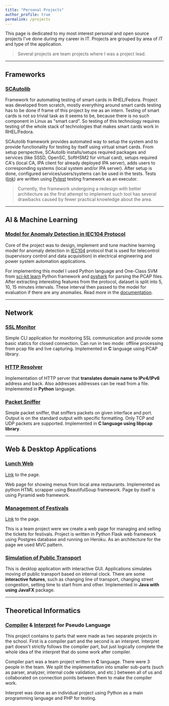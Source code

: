 ```yaml
---
title: "Personal Projects"
author_profile: true
permalink: /projects
---
```

 
This page is dedicated to my most interest personal and open source projects I've done during my career in IT.
Projects are grouped by area of IT and type of the application.
> Several projects are team projects where I was a project lead.

---

## Frameworks

### [SCAutolib](https://github.com/x00Pavel/SCAutolib)

Framework for automating testing of smart cards in RHEL/Fedora.
Project was developed from scratch, mostly everything around smart cards testing has to be done if frame of this project by me as an intern.
Testing of smart cards is not so trivial task as it seems to be, because there is no such component in Linux as "smart card".
So testing of this technology requires testing of the whole stack of technologies that makes smart cards work in RHEL/Fedora.

SCAutolib framework provides automated way to setup the system and to provide functionality for testing by itself using virtual smart cards.
From setup perspective, SCAutolib installs/setups required packages and services (like SSSD, OpenSC, SoftHSM2 for virtual card), setups required CA's (local CA, IPA client for already deployed IPA server), adds users to corresponding systems (local system and/or IPA server).
After setup is done, configured services/users/systems can be used in the tests.
Tests ([link](https://github.com/x00Pavel/SC-tests)) are written using [Pytest](https://docs.pytest.org/) testing framework as an executor.

> Currently, the framework undergoing a redesign with better architecture as the first attempt to implement such tool has several drawbacks caused by fewer practical knowledge about the area.

---

## AI & Machine Learning

### [Model for Anomaly Detection in IEC104 Protocol](https://github.com/x00Pavel/IEC104-anomaly-detector-ml)

Core of the project was to design, implement and tune machine learning model for
anomaly detection in [IEC104](https://www.fit.vut.cz/research/publication-file/11570/TR-IEC104.pdf) protocol that is used for telecontrol (supervisory control and
data acquisition) in electrical engineering and power system automation
applications.

For implementing this model I used Python language and One-Class SVM
from [sci-kit learn](https://scikit-learn.org/stable/)
Python framework and [pyshark](https://github.com/KimiNewt/pyshark) for parsing
the PCAP files.
After extracting interesting features from the protocol, dataset is split into
5, 10, 15 minutes intervals. These interval then passed to the model for
evaluation if there are any anomalies. Read more in the [documentation](https://github.com/x00Pavel/IEC104-anomaly-detector-ml/blob/main/documentation.pdf).

---

## Network

### [SSL Monitor](https://github.com/x00Pavel/SSL-monitor)

Simple CLI application for monitoring SSL communication and provide some basic statics for closed connection.
Can run in two mode: offline processing from pcap file and live capturing.
Implemented in **C** language using PCAP library.

### [HTTP Resolver](https://github.com/x00Pavel/HTTP_resolver)

Implementation of HTTP server that **translates domain name to IPv4/IPv6** address and back.
Also addresses addresses can be read from a file.
Implemented in **Python** language.

### [Packet Sniffer](https://github.com/x00Pavel/Sniffer)

Simple packet sniffer, that sniffers packets on given interface and port.
Output is on the standard output with specific formatting.
Only TCP and UDP packets are supported.
Implemented in **C language using libpcap library**.

---

## Web & Desktop Applications

### [Lunch Web](https://github.com/x00Pavel/lunch-web)

[Link](http://lunch-web.herokuapp.com/) to the page.

Web page for showing menus from local area restaurants.
Implemented as python HTML scrapper using BeautifulSoup framework.
Page by itself is using Pyramid web framework.

### [Management of Festivals](https://github.com/x00Pavel/festival-IS)

[Link](https://festival-is.herokuapp.com/) to the page.

This is a team project were we create a web page for managing and selling the tickets for festivals.
Project is written in Python Flask web framework using Postgres database and running on Heroku.
As an architecture for the page we used MVC pattern.

### [Simulation of Public Transport](https://github.com/x00Pavel/Transport_app)

This is desktop application with interactive GUI.
Applications simulates moving of public transport based on internal clock.
There are some **interactive futures**, such as changing line of transport, changing street congestion, setting time to start from and other.
Implemented in **Java with using JavaFX** package.

---

## Theoretical Informatics

### [Compiler](https://github.com/x00Pavel/IFJ-compiler) & [Interpret](https://github.com/x00Pavel/Interpret) for Pseudo Language

This project contains to parts that were made as two separate projects in the school.
First is a compiler part and the second is an interpret.
Interpret part doesn't strictly follows the compiler part, but just logically complete the whole idea of the interpret that do some work after compiler.

Compiler part was a team project written in **C** language.
There were 3 people in the team.
We split the implementation into smaller sub-parts (such as parser, analyzer, internal code validation, and etc.) between all of us and collaborated on connection points between them to make the compiler work.

Interpret was done as an individual project using Python as a main programming language and PHP for testing.
